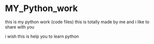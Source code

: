 # MY_Python_work

this is my python work (code files) this is totally made by me and i like to share with you 

i wish this is help you to learn python 

